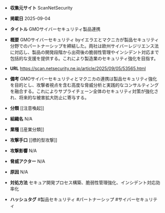 - **収集元サイト**
ScanNetSecurity

- **掲載日**
2025-09-04

- **タイトル**
GMOサイバーセキュリティ製品連携

- **概要**
GMOサイバーセキュリティ byイエラエとマクニカが製品セキュリティ分野でのパートナーシップを締結した。両社は欧州サイバーレジリエンス法に対応し、製品の開発段階から出荷後の脆弱性管理やインシデント対応まで包括的な支援を提供する。これにより製造業のセキュリティ強化を目指す。

- **URL**
https://scan.netsecurity.ne.jp/article/2025/09/05/53565.html

- **備考**
GMOサイバーセキュリティとマクニカの連携は製品セキュリティ強化を目的とし、攻撃者視点を含む高度な脅威分析と実践的なコンサルティングを融合する。これによりサプライチェーン全体のセキュリティ対策が強化され、将来的な被害拡大防止に寄与する。

- **分類**
[[注意喚起]]

- **組織名**
N/A

- **業種**
[[産業分類]]

- **攻撃手口**
[[標的型攻撃]]

- **攻撃影響**
N/A

- **脅威アクター**
N/A

- **原因**
N/A

- **対処方法**
セキュア開発プロセス構築、脆弱性管理強化、インシデント対応効率化

- **ハッシュタグ**
#製品セキュリティ #パートナーシップ #サイバーセキュリティ
